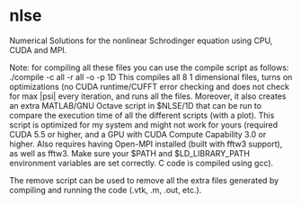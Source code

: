 # nlse
Numerical Solutions for the nonlinear Schrodinger equation using CPU, CUDA and MPI.

Note: for compiling all these files you can use the compile script as follows:
./compile -c all -r all -o -p 1D
This compiles all 8 1 dimensional files, turns on optimizations (no CUDA runtime/CUFFT error checking and does not check for max |psi| every iteration, and runs all the files. Moreover, it also creates an extra MATLAB/GNU Octave script in $NLSE/1D that can be run to compare the execution time of all the different scripts (with a plot). This script is optimized for my system and might not work for yours (required CUDA 5.5 or higher, and a GPU with CUDA Compute Capability 3.0 or higher. Also requires having Open-MPI installed (built with fftw3 support), as well as fftw3. Make sure your $PATH and $LD_LIBRARY_PATH environment variables are set correctly. C code is compiled using gcc).

The remove script can be used to remove all the extra files generated by compiling and running the code (.vtk, .m, .out, etc.).
